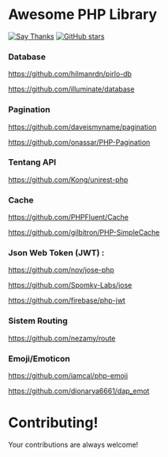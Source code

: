 # Awesome PHP Library
[![Say Thanks](https://img.shields.io/badge/say-thanks-ff69b4.svg)](https://saythanks.io/to/isfaaghyth)
[![GitHub stars](https://img.shields.io/github/stars/k4m4/movies-for-hackers.svg)](https://github.com/isfaaghyth/awesome-php-library/stargazers)

### Database
https://github.com/hilmanrdn/pirlo-db

https://github.com/illuminate/database

### Pagination
https://github.com/daveismyname/pagination

https://github.com/onassar/PHP-Pagination

###  Tentang API
https://github.com/Kong/unirest-php

###  Cache
https://github.com/PHPFluent/Cache

https://github.com/gilbitron/PHP-SimpleCache

### Json Web Token (JWT) :
https://github.com/nov/jose-php

https://github.com/Spomky-Labs/jose

https://github.com/firebase/php-jwt

###  Sistem Routing
https://github.com/nezamy/route

### Emoji/Emoticon
https://github.com/iamcal/php-emoji

https://github.com/dionarya6661/dap_emot

# Contributing!
Your contributions are always welcome! 
